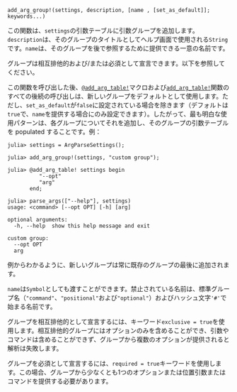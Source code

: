 ```
add_arg_group!(settings, description, [name , [set_as_default]]; keywords...)
```

この関数は、`settings`の引数テーブルに引数グループを追加します。`description`は、そのグループのタイトルとしてヘルプ画面で使用される`String`です。`name`は、そのグループを後で参照するために提供できる一意の名前です。

グループは相互排他的および/または必須として宣言できます。以下を参照してください。

この関数を呼び出した後、[`@add_arg_table!`](@ref)マクロおよび[`add_arg_table!`](@ref)関数のすべての後続の呼び出しは、新しいグループをデフォルトとして使用します。ただし、`set_as_default`が`false`に設定されている場合を除きます（デフォルトは`true`で、`name`を提供する場合にのみ設定できます）。したがって、最も明白な使用パターンは、各グループについてそれを追加し、そのグループの引数テーブルを populated することです。例：

```julia-repl
julia> settings = ArgParseSettings();

julia> add_arg_group!(settings, "custom group");

julia> @add_arg_table! settings begin
          "--opt"
          "arg"
       end;

julia> parse_args(["--help"], settings)
usage: <command> [--opt OPT] [-h] [arg]

optional arguments:
  -h, --help  show this help message and exit

custom group:
  --opt OPT
  arg
```

例からわかるように、新しいグループは常に既存のグループの最後に追加されます。

`name`は`Symbol`としても渡すことができます。禁止されている名前は、標準グループ名（`"command"`、`"positional"`および`"optional"`）およびハッシュ文字`'#'`で始まる名前です。

グループを相互排他的として宣言するには、キーワード`exclusive = true`を使用します。相互排他的グループにはオプションのみを含めることができ、引数やコマンドは含めることができず、グループから複数のオプションが提供されると解析は失敗します。

グループを必須として宣言するには、`required = true`キーワードを使用します。この場合、グループから少なくとも1つのオプションまたは位置引数またはコマンドを提供する必要があります。

